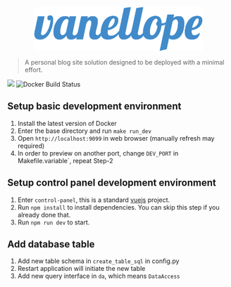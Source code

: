 <p align="center">
  <img src="./artworks/logo.png" alt="vanellope" title="A personal blog site solution designed to be deployed with a minimal effort." height="100">
</p>

> A personal blog site solution designed to be deployed with a minimal effort.

![](https://img.shields.io/docker/pulls/qiaoanran/vanellope.svg?style=popout-square)
![Docker Build Status](https://img.shields.io/docker/build/qiaoanran/vanellope.svg?style=popout-square)

## Setup basic development environment

1. Install the latest version of Docker
2. Enter the base directory and run `make run_dev`
3. Open `http://localhost:9099` in web browser (manually refresh may required)
4. In order to preview on another port, change `DEV_PORT` in Makefile.variable`, repeat Step-2

## Setup control panel development environment

1. Enter `control-panel`, this is a standard [vuejs](https://vuejs.org/) project.
2. Run `npm install` to install dependencies. You can skip this step if you already done that.
3. Run `npm run dev` to start.


## Add database table

1. Add new table schema in `create_table_sql` in config.py
2. Restart application will initiate the new table
3. Add new query interface in `da`, which means `DataAccess`
